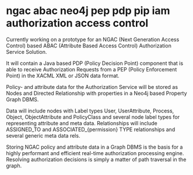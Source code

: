 # ngac abac neo4j pep pdp pip iam authorization access control

Currently working on a prototype for an NGAC (Next Generation Access Control) based
ABAC (Attribute Based Access Control) Authorization Service Solution.

It will contain a Java based PDP (Policy Decision Point) component that is able to receive Authorization Requests
from a PEP (Policy Enforcement Point) in the XACML XML or JSON data format.

Policy- and attribute data for the Authorization Service will be stored as Nodes and Directed Relationship with properties
in a Neo4j based Property Graph DBMS.

Data will include nodes with Label types User, UserAttribute,  Process, Object, ObjectAttribute and PolicyClass and several
node label types for representing attribute and meta data.
Relationships will include ASSIGNED_TO and ASSOCIATED_{permission} TYPE relationships and several generic meta data rels.

Storing NGAC policy and attribute data in a Graph DBMS is the basis for a highly performant and efficient
real-time authorization processing engine. Resolving authorization decisions is simply a matter of path traversal in the graph.
